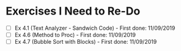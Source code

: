 # Exercises I Need to Re-Do

* [ ] Ex 4.1 (Text Analyzer - Sandwich Code) - First done: 11/09/2019
* [ ] Ex 4.6 (Method to Proc) - First done: 11/09/2019
* [ ] Ex 4.7 (Bubble Sort with Blocks) - First done: 11/09/2019
